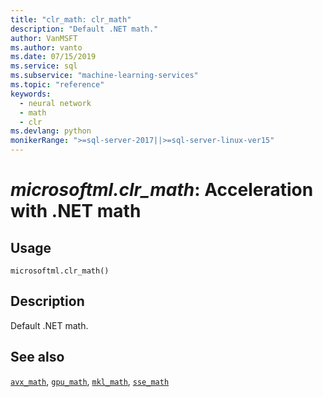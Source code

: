 ```yaml
---
title: "clr_math: clr_math"
description: "Default .NET math."
author: VanMSFT
ms.author: vanto
ms.date: 07/15/2019
ms.service: sql
ms.subservice: "machine-learning-services"
ms.topic: "reference"
keywords:
  - neural network
  - math
  - clr
ms.devlang: python
monikerRange: ">=sql-server-2017||>=sql-server-linux-ver15"
---
```

# *microsoftml.clr_math*: Acceleration with .NET math





## Usage



```
microsoftml.clr_math()
```





## Description

Default .NET math.


## See also

[`avx_math`](avx-math.md),
[`gpu_math`](gpu-math.md),
[`mkl_math`](mkl-math.md),
[`sse_math`](sse-math.md)
